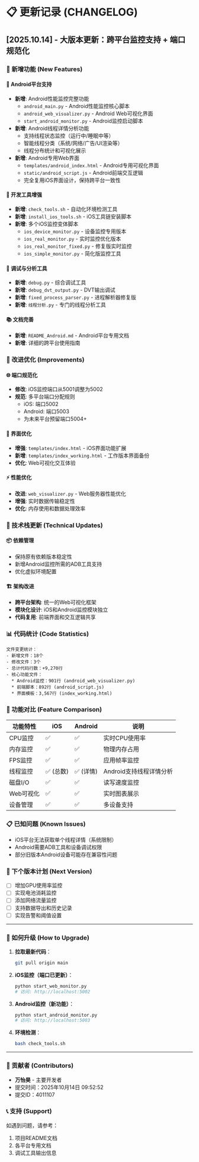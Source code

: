 # 📋 更新记录 (CHANGELOG)

## [2025.10.14] - 大版本更新：跨平台监控支持 + 端口规范化

### 🎉 新增功能 (New Features)

#### 🤖 Android平台支持
- **新增**: Android性能监控完整功能
  - `android_main.py` - Android性能监控核心脚本
  - `android_web_visualizer.py` - Android Web可视化界面
  - `start_android_monitor.py` - Android监控启动脚本
- **新增**: Android线程详情分析功能
  - 支持线程状态监控（运行中/睡眠中等）
  - 智能线程分类（系统/网络/广告/UI渲染等）
  - 线程分布统计和可视化展示
- **新增**: Android专用Web界面
  - `templates/android_index.html` - Android专用可视化界面
  - `static/android_script.js` - Android前端交互逻辑
  - 完全复用iOS界面设计，保持跨平台一致性

#### 🔧 开发工具增强
- **新增**: `check_tools.sh` - 自动化环境检测工具
- **新增**: `install_ios_tools.sh` - iOS工具链安装脚本
- **新增**: 多个iOS监控变体脚本
  - `ios_device_monitor.py` - 设备监控专用版本
  - `ios_real_monitor.py` - 实时监控优化版本
  - `ios_real_monitor_fixed.py` - 修复版实时监控
  - `ios_simple_monitor.py` - 简化版监控工具

#### 🐛 调试与分析工具
- **新增**: `debug.py` - 综合调试工具
- **新增**: `debug_dvt_output.py` - DVT输出调试
- **新增**: `fixed_process_parser.py` - 进程解析器修复版
- **新增**: `线程分析.py` - 专门的线程分析工具

#### 📚 文档完善
- **新增**: `README_Android.md` - Android平台专用文档
- **新增**: 详细的跨平台使用指南

### 🔧 改进优化 (Improvements)

#### 🌐 端口规范化
- **修改**: iOS监控端口从5001调整为5002
- **规范**: 多平台端口分配规则
  - iOS: 端口5002
  - Android: 端口5003
  - 为未来平台预留端口5004+

#### 🎨 界面优化
- **增强**: `templates/index.html` - iOS界面功能扩展
- **新增**: `templates/index_working.html` - 工作版本界面备份
- **优化**: Web可视化交互体验

#### ⚡ 性能优化
- **改进**: `web_visualizer.py` - Web服务器性能优化
- **增强**: 实时数据传输稳定性
- **优化**: 内存使用和数据处理效率

### 🔄 技术栈更新 (Technical Updates)

#### 📦 依赖管理
- 保持原有依赖版本稳定性
- 新增Android监控所需的ADB工具支持
- 优化虚拟环境配置

#### 🏗️ 架构改进
- **跨平台架构**: 统一的Web可视化框架
- **模块化设计**: iOS和Android监控模块独立
- **代码复用**: 前端界面和交互逻辑共享

### 📊 代码统计 (Code Statistics)

```
文件变更统计：
- 新增文件：18个
- 修改文件：3个
- 总计代码行数：+9,270行
- 核心功能文件：
  * Android监控：901行 (android_web_visualizer.py)
  * 前端脚本：892行 (android_script.js)  
  * 界面模板：3,567行 (index_working.html)
```

### 🎯 功能对比 (Feature Comparison)

| 功能特性 | iOS | Android | 说明 |
|---------|-----|---------|------|
| CPU监控 | ✅ | ✅ | 实时CPU使用率 |
| 内存监控 | ✅ | ✅ | 物理内存占用 |
| FPS监控 | ✅ | ✅ | 应用帧率监控 |
| 线程监控 | ✅ (总数) | ✅ (详情) | Android支持线程详情分析 |
| 磁盘I/O | ✅ | ✅ | 读写速度监控 |
| Web可视化 | ✅ | ✅ | 实时图表展示 |
| 设备管理 | ✅ | ✅ | 多设备支持 |

### 📋 已知问题 (Known Issues)

- iOS平台无法获取单个线程详情（系统限制）
- Android需要ADB工具和设备调试权限
- 部分旧版本Android设备可能存在兼容性问题

### 🔮 下个版本计划 (Next Version)

- [ ] 增加GPU使用率监控
- [ ] 实现电池消耗监控  
- [ ] 添加网络流量监控
- [ ] 支持数据导出和历史记录
- [ ] 实现告警和阈值设置

---

### 🚀 如何升级 (How to Upgrade)

1. **拉取最新代码**：
   ```bash
   git pull origin main
   ```

2. **iOS监控（端口已更新）**：
   ```bash
   python start_web_monitor.py
   # 访问: http://localhost:5002
   ```

3. **Android监控（新功能）**：
   ```bash  
   python start_android_monitor.py
   # 访问: http://localhost:5003
   ```

4. **环境检测**：
   ```bash
   bash check_tools.sh
   ```

---

### 👥 贡献者 (Contributors)

- **万怡昊** - 主要开发者
- 提交时间：2025年10月14日 09:52:52
- 提交ID：4011107

### 📞 支持 (Support)

如遇到问题，请参考：
1. 项目README文档
2. 各平台专用文档
3. 调试工具输出信息